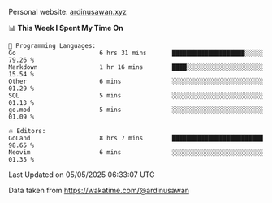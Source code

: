 Personal website: [ardinusawan.xyz](https://ardinusawan.xyz)

<!--START_SECTION:waka-->
📊 **This Week I Spent My Time On** 

```text
💬 Programming Languages: 
Go                       6 hrs 31 mins       ████████████████████░░░░░   79.26 % 
Markdown                 1 hr 16 mins        ████░░░░░░░░░░░░░░░░░░░░░   15.54 % 
Other                    6 mins              ░░░░░░░░░░░░░░░░░░░░░░░░░   01.29 % 
SQL                      5 mins              ░░░░░░░░░░░░░░░░░░░░░░░░░   01.13 % 
go.mod                   5 mins              ░░░░░░░░░░░░░░░░░░░░░░░░░   01.09 % 

🔥 Editors: 
GoLand                   8 hrs 7 mins        █████████████████████████   98.65 % 
Neovim                   6 mins              ░░░░░░░░░░░░░░░░░░░░░░░░░   01.35 % 
```


 Last Updated on 05/05/2025 06:33:07 UTC
<!--END_SECTION:waka-->
Data taken from https://wakatime.com/@ardinusawan
